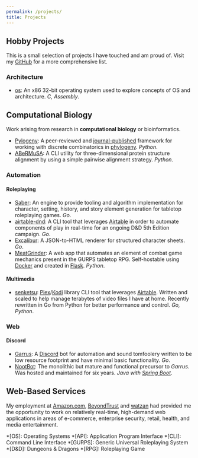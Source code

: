 ```yaml
---
permalink: /projects/
title: Projects
---
```


## Hobby Projects

This is a small selection of projects I have touched and am proud of. Visit my [GitHub](http://github.com/AlexSafatli?tab=repositories) for a more comprehensive list.

### Architecture

  - [os](https://github.com/AlexSafatli/os): An x86 32-bit operating system used to explore concepts of OS and architecture. *C, Assembly*.

## Computational Biology

Work arising from research in **computational biology** or bioinformatics.

  - [Pylogeny](https://github.com/AlexSafatli/Pylogeny): A peer-reviewed and [journal-published](https://peerj.com/articles/cs-9/) framework for working with discrete combinatorics in [phylogeny](http://en.wikipedia.org/wiki/Phylogenetics). *Python*.
  - [ABeRMuSA](https://github.com/AlexSafatli/ABeRMuSA): A CLI utility for three-dimensional protein structure alignment by using a simple pairwise alignment strategy. *Python*.

### Automation

#### Roleplaying

  - [Saber](https://github.com/AlexSafatli/Saber): An engine to provide tooling and algorithm implementation for character, setting, history, and story element generation for tabletop roleplaying games. *Go*.
  - [airtable-dnd](https://github.com/AlexSafatli/airtable-dnd): A CLI tool that leverages [Airtable](https://airtable.com) in order to automate components of play in real-time for an ongoing D&D 5th Edition campaign. *Go*.
  - [Excalibur](https://github.com/AlexSafatli/Excalibur): A JSON-to-HTML renderer for structured character sheets. *Go*.
  - [MeatGrinder](https://github.com/AlexSafatli/MeatGrinder): A web app that automates an element of combat game mechanics present in the GURPS tabletop RPG. Self-hostable using [Docker](https://www.docker.com/) and created in [Flask](https://flask.palletsprojects.com/en/2.0.x/). *Python*.

#### Multimedia

  - [senketsu](https://github.com/AlexSafatli/senketsu): [Plex](https://plex.tv)/[Kodi](https://kodi.tv/) library CLI tool that leverages [Airtable](https://airtable.com/). Written and scaled to help manage terabytes of video files I have at home. Recently rewritten in Go from Python for better performance and control. *Go, Python*.

### Web

#### Discord

  - [Garrus](https://github.com/AlexSafatli/Garrus): A [Discord](https://discordapp.com) bot for automation and sound tomfoolery written to be low resource footprint and have minimal basic functionality. *Go*.
  - [NootBot](https://github.com/AlexSafatli/NootBot): The monolithic but mature and functional precursor to *Garrus*. Was hosted and maintained for six years. *Java with [Spring Boot](https://spring.io/projects/spring-boot)*.

## Web-Based Services

My employment at [Amazon.com](http://amazon.com), [BeyondTrust](http://beyondtrust.com) and [watzan](http://watzan.com) had provided me the opportunity to work on relatively real-time, high-demand web applications in areas of e-commerce, enterprise security, retail, health, and media entertainment.

*[OS]: Operating Systems
*[API]: Application Program Interface
*[CLI]: Command Line Interface
*[GURPS]: Generic Universal Roleplaying System
*[D&D]: Dungeons & Dragons
*[RPG]: Roleplaying Game
